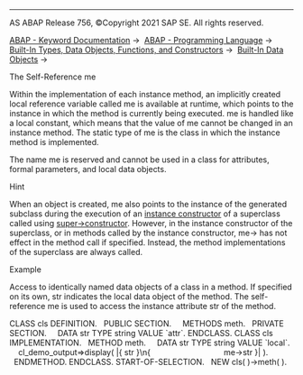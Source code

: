   

* * *

AS ABAP Release 756, ©Copyright 2021 SAP SE. All rights reserved.

[ABAP - Keyword Documentation](javascript:call_link\('abenabap.htm'\)) →  [ABAP - Programming Language](javascript:call_link\('abenabap_reference.htm'\)) →  [Built-In Types, Data Objects, Functions, and Constructors](javascript:call_link\('abenbuilt_in.htm'\)) →  [Built-In Data Objects](javascript:call_link\('abenbuilt_in_objects.htm'\)) → 

The Self-Reference me

Within the implementation of each instance method, an implicitly created local reference variable called me is available at runtime, which points to the instance in which the method is currently being executed. me is handled like a local constant, which means that the value of me cannot be changed in an instance method. The static type of me is the class in which the instance method is implemented.

The name me is reserved and cannot be used in a class for attributes, formal parameters, and local data objects.

Hint

When an object is created, me also points to the instance of the generated subclass during the execution of an [instance constructor](javascript:call_link\('abeninstance_constructor_glosry.htm'\) "Glossary Entry") of a superclass called using [super->constructor](javascript:call_link\('abapcall_method_meth_super.htm'\)). However, in the instance constructor of the superclass, or in methods called by the instance constructor, me-> has not effect in the method call if specified. Instead, the method implementations of the superclass are always called.

Example

Access to identically named data objects of a class in a method. If specified on its own, str indicates the local data object of the method. The self-reference me is used to access the instance attribute str of the method.

CLASS cls DEFINITION.
  PUBLIC SECTION.
    METHODS meth.
  PRIVATE SECTION.
    DATA str TYPE string VALUE \`attr\`.
ENDCLASS.
CLASS cls IMPLEMENTATION.
  METHOD meth.
    DATA str TYPE string VALUE \`local\`.
    cl\_demo\_output=>display( |{ str }\\n{
                                me->str }| ).
  ENDMETHOD.
ENDCLASS.
START-OF-SELECTION.
  NEW cls( )->meth( ).